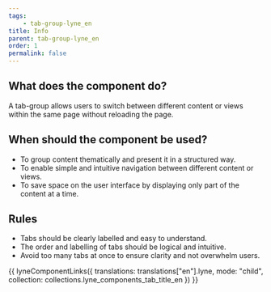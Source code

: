 ```yaml
---
tags: 
    - tab-group-lyne_en
title: Info
parent: tab-group-lyne_en
order: 1
permalink: false
---
```


## What does the component do?
A tab-group allows users to switch between different content or views within the same page without reloading the page.

## When should the component be used?
* To group content thematically and present it in a structured way.
* To enable simple and intuitive navigation between different content or views.
* To save space on the user interface by displaying only part of the content at a time.

## Rules
* Tabs should be clearly labelled and easy to understand.
* The order and labelling of tabs should be logical and intuitive.
* Avoid too many tabs at once to ensure clarity and not overwhelm users.

{{ lyneComponentLinks({
  translations: translations["en"].lyne,
  mode: "child",
  collection: collections.lyne_components_tab_title_en
}) }}

